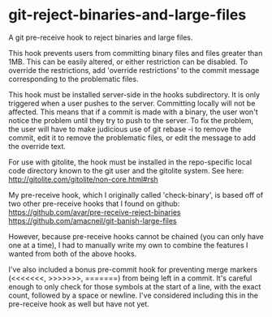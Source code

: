 # git-reject-binaries-and-large-files
A git pre-receive hook to reject binaries and large files.

This hook prevents users from committing binary files and files greater than 1MB. This can be easily altered, or either restriction can be disabled. To override the restrictions, add 'override restrictions' to the commit message corresponding to the problematic files.

This hook must be installed server-side in the hooks subdirectory. It is only triggered when a user pushes to the server. Committing locally will not be affected. This means that if a commit is made with a binary, the user won't notice the problem until they try to push to the server. To fix the problem, the user will have to make judicious use of git rebase -i to remove the commit, edit it to remove the problematic files, or edit the message to add the override text.

For use with gitolite, the hook must be installed in the repo-specific local code directory known to the git user and the gitolite system. See here:  
http://gitolite.com/gitolite/non-core.html#rsh

My pre-receive hook, which I originally called 'check-binary', is based off of two other pre-receive hooks that I found on github:  
https://github.com/avar/pre-receive-reject-binaries  
https://github.com/amacneil/git-banish-large-files

However, because pre-receive hooks cannot be chained (you can only have one at a time), I had to manually write my own to combine the features I wanted from both of the above hooks.

I've also included a bonus pre-commit hook for preventing merge markers (<<<<<<<, >>>>>>>, =======) from being left in a commit. It's careful enough to only check for those symbols at the start of a line, with the exact count, followed by a space or newline. I've considered including this in the pre-receive hook as well but have not yet.
